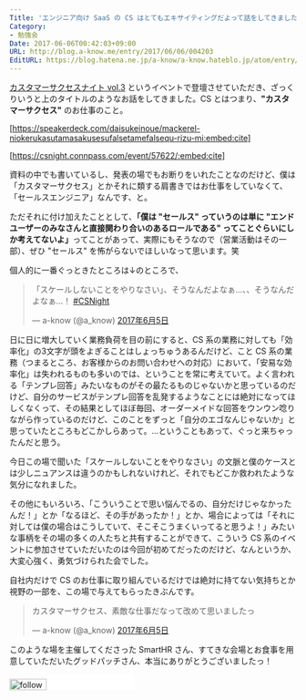 ```yaml
---
Title: 'エンジニア向け SaaS の CS はとてもエキサイティングだよって話をしてきました #CSNight'
Category:
- 勉強会
Date: 2017-06-06T00:42:03+09:00
URL: http://blog.a-know.me/entry/2017/06/06/004203
EditURL: https://blog.hatena.ne.jp/a-know/a-know.hateblo.jp/atom/entry/10328749687260729846
---
```


[カスタマーサクセスナイト vol.3](https://csnight.connpass.com/event/57622/) というイベントで登壇させていただき、ざっくりいうと上のタイトルのようなお話をしてきました。CS とはつまり、<b>"カスタマーサクセス"</b> のお仕事のこと。


[https://speakerdeck.com/daisukeinoue/mackerel-niokerukasutamasakusesufalsetamefalsequ-rizu-mi:embed:cite]


[https://csnight.connpass.com/event/57622/:embed:cite]


資料の中でも書いているし、発表の場でもお断りをいれたことなのだけど、僕は「カスタマーサクセス」とかそれに類する肩書きではお仕事をしていなくて、「セールスエンジニア」なんです、と。


ただそれに付け加えたこととして、<b>「僕は "セールス" っていうのは単に "エンドユーザーのみなさんと直接関わり合いのあるロールである" ってことぐらいにしか考えてないよ」</b>ってことがあって、実際にもそうなので（営業活動はその一部）、ぜひ "セールス" を怖がらないでほしいなって思います。笑


個人的に一番ぐっときたところは↓のところで、


<blockquote class="twitter-tweet" data-lang="ja"><p lang="ja" dir="ltr">「スケールしないことをやりなさい」、そうなんだよなぁ...、、そうなんだよなぁ...！ <a href="https://twitter.com/hashtag/CSNight?src=hash">#CSNight</a></p>&mdash; a-know (@a_know) <a href="https://twitter.com/a_know/status/871697453384388608">2017年6月5日</a></blockquote>
<script async src="//platform.twitter.com/widgets.js" charset="utf-8"></script>


日に日に増大していく業務負荷を目の前にすると、CS 系の業務に対しても「効率化」の3文字が頭をよぎることはしょっちゅうあるんだけど、こと CS 系の業務（つまるところ、お客様からのお問い合わせへの対応）において、「安易な効率化」は失われるものも多いのでは、ということを常に考えていて。よく言われる「テンプレ回答」みたいなものがその最たるものじゃないかと思っているのだけど、自分のサービスがテンプレ回答を乱発するようなことには絶対になってほしくなくって、その結果としてほぼ毎回、オーダーメイドな回答をウンウン唸りながら作っているのだけど、このことをずっと「自分のエゴなんじゃないか」と思っていたところもどこかしらあって。...ということもあって、ぐっと来ちゃったんだと思う。


今日この場で聞いた「スケールしないことをやりなさい」の文脈と僕のケースとは少しニュアンスは違うのかもしれないけれど、それでもどこか救われたような気分になれました。


その他にもいろいろ、「こういうことで思い悩んでるの、自分だけじゃなかったんだ！」とか「なるほど、その手があったか！」とか、場合によっては「それに対しては僕の場合はこうしていて、そこそこうまくいってると思うよ！」みたいな事柄をその場の多くの人たちと共有することができて、こういう CS 系のイベントに参加させていただいたのは今回が初めてだったのだけど、なんというか、大変心強く、勇気づけられた会でした。


自社内だけで CS のお仕事に取り組んでいるだけでは絶対に持てない気持ちとか視野の一部を、この場で与えてもらったきぶんです。


<blockquote class="twitter-tweet" data-lang="ja"><p lang="ja" dir="ltr">カスタマーサクセス、素敵な仕事だなって改めて思いましたっ</p>&mdash; a-know (@a_know) <a href="https://twitter.com/a_know/status/871731173080285185">2017年6月5日</a></blockquote>
<script async src="//platform.twitter.com/widgets.js" charset="utf-8"></script>


このような場を主催してくださった SmartHR さん、すてきな会場とお食事を用意していただいたグッドパッチさん、本当にありがとうございましたっ！


<div>
<a href='http://cloud.feedly.com/#subscription%2Ffeed%2Fhttp%3A%2F%2Fblog.a-know.me%2Ffeed'  target='blank'><img id='feedlyFollow' src='//s3.feedly.com/img/follows/feedly-follow-rectangle-volume-small_2x.png' alt='follow us in feedly' width='65' height='20'></a>



<iframe src="//blog.hatena.ne.jp/a-know/a-know.hateblo.jp/subscribe/iframe" allowtransparency="true" frameborder="0" scrolling="no" width="150" height="28"></iframe>
</div>
